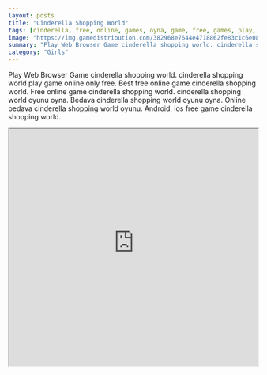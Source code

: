 ```yaml
---
layout: posts
title: "Cinderella Shopping World"
tags: [cinderella, free, online, games, oyna, game, free, games, play, play, games]
image: "https://img.gamedistribution.com/382968e7644e4718862fe83c1c6e0802.jpg"
summary: "Play Web Browser Game cinderella shopping world. cinderella shopping world play game online only free. Best free online game cinderella shopping world. Free online game cinderella shopping world. cinderella shopping world oyunu oyna. Bedava cinderella shopping world oyunu oyna. Online bedava cinderella shopping world oyunu. Android, ios free game cinderella shopping world."
category: "Girls"
---
```


Play Web Browser Game cinderella shopping world. cinderella shopping world play game online only free. Best free online game cinderella shopping world. Free online game cinderella shopping world. cinderella shopping world oyunu oyna. Bedava cinderella shopping world oyunu oyna. Online bedava cinderella shopping world oyunu. Android, ios free game cinderella shopping world.

<iframe width="100%" height="480px;" src="https://html5.gamedistribution.com/382968e7644e4718862fe83c1c6e0802/"></iframe>